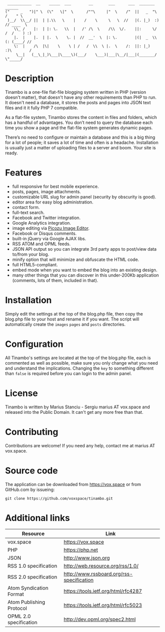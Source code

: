      ___________  __    _____  ___        __       ___      ___  _______     ______    
    ("     _   ")|" \  (\"   \|"  \      /""\     |"  \    /"  ||   _  "\   /    " \   
     )__/  \\__/ ||  | |.\\   \    |    /    \     \   \  //   |(. |_)  :) // ____  \  
        \\_ /    |:  | |: \.   \\  |   /' /\  \    /\\  \/.    ||:     \/ /  /    ) :) 
        |.  |    |.  | |.  \    \. |  //  __'  \  |: \.        |(|  _  \\(: (____/ //  
        \:  |    /\  |\|    \    \ | /   /  \\  \ |.  \    /:  ||: |_)  :)\        /   
         \__|   (__\_|_)\___|\____\)(___/    \___)|___|\__/|___|(_______/  \"_____/    

Description
===========

Tinambo is a one-file flat-file blogging system written in PHP (version doesn't matter),
that doesn't have any other requirements than PHP to run. It doesn't need a
database, it stores the posts and pages into JSON text files and it it fully PHP 7
compatible.

As a flat-file system, Tinambo stores the content in files and folders, which has a
handful of advantages. You don’t need to query the database each time you show a page
and the flat-file system generates dynamic pages.

There’s no need to configure or maintain a database and this is a big thing for a
lot of people; it saves a lot of time and often is a headache. Installation is usually
just a matter of uploading files to a server and boom. Your site is ready.

Features
========

- full responsive for best mobile experience.
- posts, pages, image attachments.
- customizable URL slug for admin panel (security by obscurity is good).
- editor area for easy blog administration.
- contact form.
- full-text search.
- Facebook and Twitter integration.
- Google Analytics integration.
- image editing via [Picozu Image Editor](https://www.picozu.com).
- Facebook or Disqus comments.
- built-in jQuery via Google AJAX libs.
- RSS ATOM and OPML feeds.
- JSON API output so you can integrate 3rd party apps to post/view data
	to/from your blog.
- minify option that will minimize and obfuscate the HTML code.
- full HTML5-compliant.
- embed mode when you want to embed the blog into an existing design.
- many other things that you can discover in this under-200Kb application (comments,
	lots of them, included in that).

Installation
============

Simply edit the settings at the top of the blog.php file, then copy the blog.php
file to your host and rename it if you want. The script will automatically create
the `images` `pages` and `posts` directories.

Configuration
=============

All Tinambo's settings are located at the top of the blog.php file, each is
commented as well as possible, make sure you only change what you need and
understand the implications. Changing the `key` to something different than
`false` is required before you can login to the admin panel.

License
=======

Tinambo is written by Marius Stanciu - Sergiu marius AT vox.space and released
into the Public Domain. It can't get any more free than that.

Contributing
============

Contributions are welcome! If you need any help, contact me at marius AT vox.space.

Source code
===========

The application can be downloaded from https://vox.space or from GitHub.com
by issueing:

`git clone https://github.com/voxspace/tinambo.git`

Additional links
================

| Resource					| Link 											|
| --------------------------|-----------------------------------------------|
| vox.space 				| https://vox.space 							|
| PHP 						| https://php.net 								|
| JSON						| http://www.json.org 							|
| RSS 1.0 specification 	| http://web.resource.org/rss/1.0/				|
| RSS 2.0 specification		| http://www.rssboard.org/rss-specification		|
| Atom Syndication Format	| https://tools.ietf.org/html/rfc4287			|
| Atom Publishing Protocol	| https://tools.ietf.org/html/rfc5023			|
| OPML 2.0 specification 	| http://dev.opml.org/spec2.html 				|